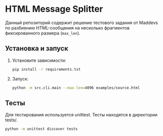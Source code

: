 # HTML Message Splitter

Данный репозиторий содержит решение тестового задания от Maddevs по разбиению HTML-сообщения на несколько фрагментов фиксированного размера (`max_len`).

## Установка и запуск

1. Установите зависимости:
   ```bash
   pip install -r requirements.txt

2. Запуск:
   ```bash
   python -m src.cli.main --max-len=4096 examples/source.html

## Тесты

Для тестирования используется unittest. Тесты находятся в директории tests/.
   ```bash
   python -m unittest discover tests